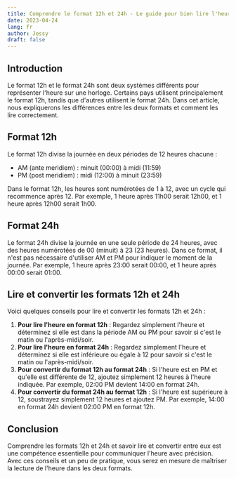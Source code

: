```yaml
---
title: Comprendre le format 12h et 24h - Le guide pour bien lire l'heure
date: 2023-04-24
lang: fr
author: Jessy
draft: false
---
```


## Introduction

Le format 12h et le format 24h sont deux systèmes différents pour représenter l'heure sur une horloge. Certains pays utilisent principalement le format 12h, tandis que d'autres utilisent le format 24h. Dans cet article, nous expliquerons les différences entre les deux formats et comment les lire correctement.

## Format 12h

Le format 12h divise la journée en deux périodes de 12 heures chacune :

- AM (ante meridiem) : minuit (00:00) à midi (11:59)
- PM (post meridiem) : midi (12:00) à minuit (23:59)

Dans le format 12h, les heures sont numérotées de 1 à 12, avec un cycle qui recommence après 12. Par exemple, 1 heure après 11h00 serait 12h00, et 1 heure après 12h00 serait 1h00.

## Format 24h

Le format 24h divise la journée en une seule période de 24 heures, avec des heures numérotées de 00 (minuit) à 23 (23 heures). Dans ce format, il n'est pas nécessaire d'utiliser AM et PM pour indiquer le moment de la journée. Par exemple, 1 heure après 23:00 serait 00:00, et 1 heure après 00:00 serait 01:00.

## Lire et convertir les formats 12h et 24h

Voici quelques conseils pour lire et convertir les formats 12h et 24h :

1. **Pour lire l'heure en format 12h** : Regardez simplement l'heure et déterminez si elle est dans la période AM ou PM pour savoir si c'est le matin ou l'après-midi/soir.
2. **Pour lire l'heure en format 24h** : Regardez simplement l'heure et déterminez si elle est inférieure ou égale à 12 pour savoir si c'est le matin ou l'après-midi/soir.
3. **Pour convertir du format 12h au format 24h** : Si l'heure est en PM et qu'elle est différente de 12, ajoutez simplement 12 heures à l'heure indiquée. Par exemple, 02:00 PM devient 14:00 en format 24h.
4. **Pour convertir du format 24h au format 12h** : Si l'heure est supérieure à 12, soustrayez simplement 12 heures et ajoutez PM. Par exemple, 14:00 en format 24h devient 02:00 PM en format 12h.

## Conclusion

Comprendre les formats 12h et 24h et savoir lire et convertir entre eux est une compétence essentielle pour communiquer l'heure avec précision. Avec ces conseils et un peu de pratique, vous serez en mesure de maîtriser la lecture de l'heure dans les deux formats.
